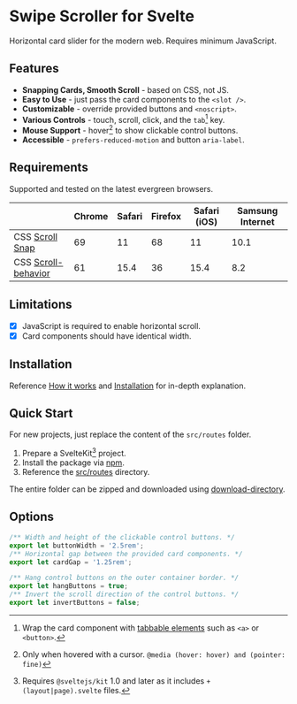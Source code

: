 # Swipe Scroller for Svelte

<!-- Add shields.io badges -->

Horizontal card slider for the modern web. Requires minimum JavaScript.

<!-- Add demonstration link and video -->

## Features

- **Snapping Cards, Smooth Scroll** - based on CSS, not JS.
- **Easy to Use** - just pass the card components to the `<slot />`.
- **Customizable** - override provided buttons and `<noscript>`.
- **Various Controls** - touch, scroll, click, and the `tab`[^1] key.
- **Mouse Support** - hover[^2] to show clickable control buttons.
- **Accessible** - `prefers-reduced-motion` and button `aria-label`.

[^1]: Wrap the card component with [tabbable elements] such as `<a>` or `<button>`.
[^2]: Only when hovered with a cursor. `@media (hover: hover) and (pointer: fine)`

[tabbable elements]: https://developer.mozilla.org/en-US/docs/Web/HTML/Global_attributes/tabindex

## Requirements

Supported and tested on the latest evergreen browsers.

|                       | Chrome | Safari | Firefox | Safari (iOS) | Samsung Internet |
| --------------------- | ------ | ------ | ------- | ------------ | ---------------- |
| CSS [Scroll Snap]     | 69     | 11     | 68      | 11           | 10.1             |
| CSS [Scroll-behavior] | 61     | 15.4   | 36      | 15.4         | 8.2              |

[Scroll Snap]: https://caniuse.com/css-snappoints
[Scroll-behavior]: https://caniuse.com/css-scroll-behavior

## Limitations

- [x] JavaScript is required to enable horizontal scroll.
- [x] Card components should have identical width.

## Installation

Reference [How it works] and [Installation] for in-depth explanation.

[How it works]: docs/how-it-works.md
[Installation]: docs/installation.md

## Quick Start

For new projects, just replace the content of the `src/routes` folder.

1. Prepare a SvelteKit[^3] project.
2. Install the package via [npm].
3. Reference the [src/routes](src/routes) directory.

The entire folder can be zipped and downloaded using [download-directory](https://download-directory.github.io/?url=https%3A%2F%2Fgithub.com%2Fhyunbinseo%2Fswipe-scroller%2Ftree%2Fmain%2Fsrc%2Froutes).

[^3]: Requires `@sveltejs/kit` 1.0 and later as it includes `+(layout|page).svelte` files.

<!-- TODO: Check if the following link works. -->

[npm]: https://www.npmjs.com/package/swipe-scroller

## Options

```typescript
/** Width and height of the clickable control buttons. */
export let buttonWidth = '2.5rem';
/** Horizontal gap between the provided card components. */
export let cardGap = '1.25rem';

/** Hang control buttons on the outer container border. */
export let hangButtons = true;
/** Invert the scroll direction of the control buttons. */
export let invertButtons = false;
```

<!-- Add image with explanation -->

